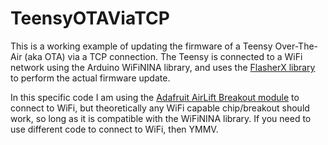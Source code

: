 # TeensyOTAViaTCP

This is a working example of updating the firmware of a Teensy Over-The-Air (aka OTA) via a TCP connection. The Teensy is connected to a WiFi network using the Arduino WiFiNINA library, and uses the [FlasherX library](https://github.com/joepasquariello/FlasherX) to perform the actual firmware update.

In this specific code I am using the [Adafruit AirLift Breakout module](https://www.adafruit.com/product/4201) to connect to WiFi, but theoretically any WiFi capable chip/breakout should work, so long as it is compatible with the WiFiNINA library. If you need to use different code to connect to WiFi, then YMMV.
